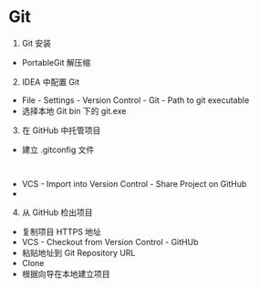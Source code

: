 # Git

1. Git 安装
  - PortableGit 解压缩
2. IDEA 中配置 Git
  - File - Settings - Version Control - Git - Path to git executable
  - 选择本地 Git bin 下的 git.exe
3. 在 GitHub 中托管项目
  - 建立 .gitconfig 文件
  
  ```
    
  ```
  
  - VCS - Import into Version Control - Share Project on GitHub
  - 
4. 从 GitHub 检出项目
  - 复制项目 HTTPS 地址
  - VCS - Checkout from Version Control - GitHUb
  - 粘贴地址到 Git Repository URL
  - Clone
  - 根据向导在本地建立项目